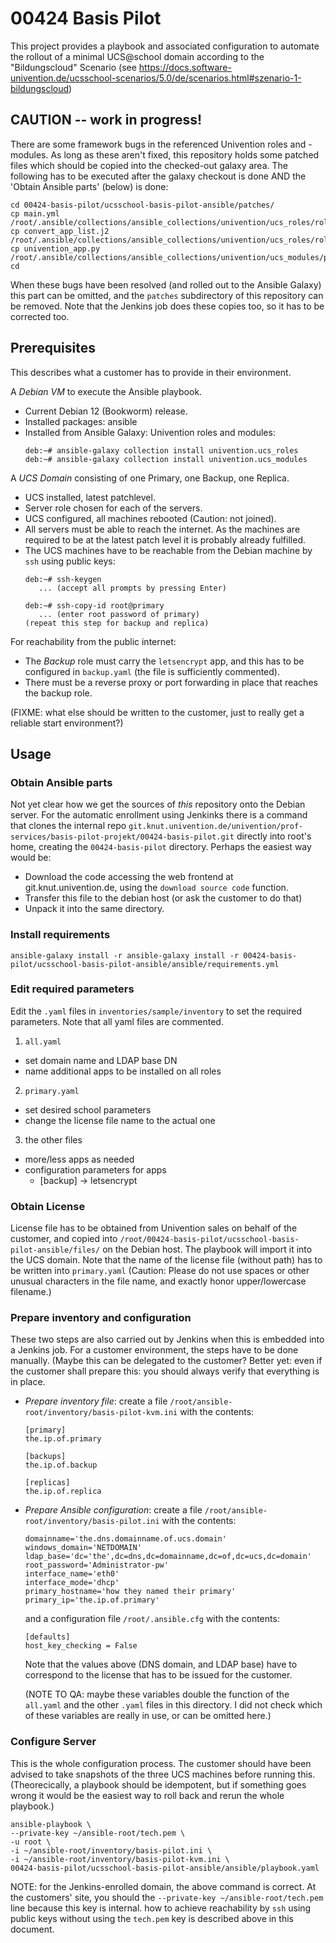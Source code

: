 # 00424 Basis Pilot

This project provides a playbook and associated configuration to automate the rollout of a minimal
UCS@school domain according to the "Bildungscloud" Scenario 
(see https://docs.software-univention.de/ucsschool-scenarios/5.0/de/scenarios.html#szenario-1-bildungscloud)

## CAUTION -- work in progress!

There are some framework bugs in the referenced Univention roles and -modules. As long as these aren't fixed,
this repository holds some patched files which should be copied into the checked-out galaxy area. The following
has to be executed after the galaxy checkout is done AND the 'Obtain Ansible parts' (below) is done:
```
cd 00424-basis-pilot/ucsschool-basis-pilot-ansible/patches/
cp main.yml /root/.ansible/collections/ansible_collections/univention/ucs_roles/roles/get_installed_apps/tasks/
cp convert_app_list.j2 /root/.ansible/collections/ansible_collections/univention/ucs_roles/roles/get_installed_apps/templates/
cp univention_app.py /root/.ansible/collections/ansible_collections/univention/ucs_modules/plugins/modules/
cd
```
When these bugs have been resolved (and rolled out to the Ansible Galaxy) this part can be omitted, and the `patches` subdirectory
of this repository can be removed. Note that the Jenkins job does these copies too, so it has to be corrected too.

## Prerequisites

This describes what a customer has to provide in their environment.

A *Debian VM* to execute the Ansible playbook.

* Current Debian 12 (Bookworm) release.
* Installed packages: ansible
* Installed from Ansible Galaxy: Univention roles and modules:
  ```
  deb:~# ansible-galaxy collection install univention.ucs_roles
  deb:~# ansible-galaxy collection install univention.ucs_modules
  ```

A *UCS Domain* consisting of one Primary, one Backup, one Replica.

* UCS installed, latest patchlevel.
* Server role chosen for each of the servers.
* UCS configured, all machines rebooted (Caution: not joined).
* All servers must be able to reach the internet. As the machines are required to be at the
  latest patch level it is probably already fulfilled.
* The UCS machines have to be reachable from the Debian machine by `ssh` using public keys:
  ```
  deb:~# ssh-keygen
     ... (accept all prompts by pressing Enter)

  deb:~# ssh-copy-id root@primary
     ... (enter root password of primary)
  (repeat this step for backup and replica)
  ```

For reachability from the public internet:

* The *Backup* role must carry the `letsencrypt` app, and this has to be configured in
  `backup.yaml` (the file is sufficiently commented).
* There must be a reverse proxy or port forwarding in place that reaches the backup role.

(FIXME: what else should be written to the customer, just to really get a reliable start environment?)

## Usage

### Obtain Ansible parts

Not yet clear how we get the sources of *this* repository onto the Debian server. For the automatic
enrollment using Jenkinks there is a command that clones the internal repo
`git.knut.univention.de/univention/prof-services/basis-pilot-projekt/00424-basis-pilot.git` directly
into root's home, creating the `00424-basis-pilot` directory. Perhaps the easiest way would be:

* Download the code accessing the web frontend at git.knut.univention.de, using the `download source code`
  function.
* Transfer this file to the debian host (or ask the customer to do that)
* Unpack it into the same directory.

### Install requirements

`ansible-galaxy install -r ansible-galaxy install -r 00424-basis-pilot/ucsschool-basis-pilot-ansible/ansible/requirements.yml`

### Edit required parameters

Edit the `.yaml` files in `inventories/sample/inventory` to set the required parameters.
Note that all yaml files are commented.

1. `all.yaml`

* set domain name and LDAP base DN
* name additional apps to be installed on all roles

2. `primary.yaml`

* set desired school parameters
* change the license file name to the actual one

3. the other files

* more/less apps as needed
* configuration parameters for apps
  * [backup] -> letsencrypt

### Obtain License

License file has to be obtained from Univention sales on behalf of the customer, and copied into
`/root/00424-basis-pilot/ucsschool-basis-pilot-ansible/files/`
on the Debian host. The playbook will import it into the UCS domain. Note that the name of the
license file (without path) has to be written into `primary.yaml` (Caution: Please do not use
spaces or other unusual characters in the file name, and exactly honor upper/lowercase filename.)

### Prepare inventory and configuration

These two steps are also carried out by Jenkins when this is embedded into a Jenkins job. For a
customer environment, the steps have to be done manually. (Maybe this can be delegated to the
customer? Better yet: even if the customer shall prepare this: you should always verify that
everything is in place.

* *Prepare inventory file*: create a file `/root/ansible-root/inventory/basis-pilot-kvm.ini` with
  the contents:
  ```
  [primary]
  the.ip.of.primary

  [backups]
  the.ip.of.backup

  [replicas]
  the.ip.of.replica
  ```
* *Prepare Ansible configuration*: create a file `/root/ansible-root/inventory/basis-pilot.ini` with
  the contents:
  ```
  domainname='the.dns.domainname.of.ucs.domain'
  windows_domain='NETDOMAIN'
  ldap_base='dc='the',dc=dns,dc=domainname,dc=of,dc=ucs,dc=domain'
  root_password='Administrator-pw'
  interface_name='eth0'
  interface_mode='dhcp'
  primary_hostname='how they named their primary'
  primary_ip='the.ip.of.primary'
  ```
  and a configuration file `/root/.ansible.cfg` with the contents:
  ```
  [defaults]
  host_key_checking = False
  ```
  Note that the values above (DNS domain, and LDAP base) have to correspond to the license
  that has to be issued for the customer.

  (NOTE TO QA: maybe these variables double the function of the `all.yaml` and the other
  `.yaml` files in this directory. I did not check which of these variables are really
  in use, or can be omitted here.)

### Configure Server

This is the whole configuration process. The customer should have been advised to take snapshots
of the three UCS machines before running this. (Theorecically, a playbook should be idempotent,
but if something goes wrong it would be the easiest way to roll back and rerun the whole playbook.)

```
ansible-playbook \
--private-key ~/ansible-root/tech.pem \
-u root \
-i ~/ansible-root/inventory/basis-pilot.ini \
-i ~/ansible-root/inventory/basis-pilot-kvm.ini \
00424-basis-pilot/ucsschool-basis-pilot-ansible/ansible/playbook.yaml
```
NOTE: for the Jenkins-enrolled domain, the above command is correct. At the customers' site,
you should the `--private-key ~/ansible-root/tech.pem` line because this key is internal. how to
achieve reachability by `ssh` using public keys without using the `tech.pem` key is described
above in this document.
